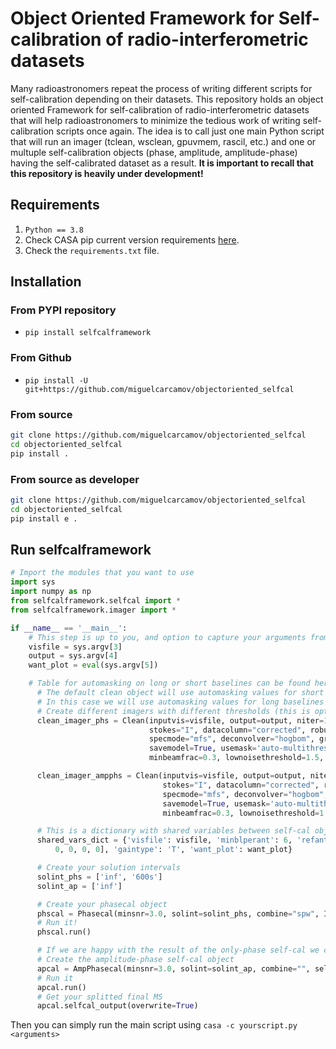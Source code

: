 # Object Oriented Framework for Self-calibration of radio-interferometric datasets

Many radioastronomers repeat the process of writing different scripts for self-calibration depending on their datasets. This repository holds an object oriented Framework for self-calibration of radio-interferometric datasets that will help radioastronomers to minimize the tedious work of writing self-calibration scripts once again. The idea is to call just one main Python script that will run an imager (tclean, wsclean, gpuvmem, rascil, etc.) and one or multuple self-calibration objects (phase, amplitude, amplitude-phase) having the self-calibrated dataset as a result. **It is important to recall that this repository is heavily under development!**

## Requirements

1. `Python == 3.8`
2. Check CASA pip current version requirements [here](https://casadocs.readthedocs.io/en/stable/notebooks/introduction.html#Modular-Packages).
3. Check the `requirements.txt` file.

## Installation

### From PYPI repository

- `pip install selfcalframework`

### From Github

- `pip install -U git+https://github.com/miguelcarcamov/objectoriented_selfcal`

### From source

```bash
git clone https://github.com/miguelcarcamov/objectoriented_selfcal
cd objectoriented_selfcal
pip install .
```

### From source as developer

```bash
git clone https://github.com/miguelcarcamov/objectoriented_selfcal
cd objectoriented_selfcal
pip install e .
```

## Run selfcalframework

```Python
# Import the modules that you want to use
import sys
import numpy as np
from selfcalframework.selfcal import *
from selfcalframework.imager import *

if __name__ == '__main__':
    # This step is up to you, and option to capture your arguments from terminal is using sys.argv
    visfile = sys.argv[3]
    output = sys.argv[4]
    want_plot = eval(sys.argv[5])

    # Table for automasking on long or short baselines can be found here: https://casaguides.nrao.edu/index.php/Automasking_Guide
      # The default clean object will use automasking values for short baselines
      # In this case we will use automasking values for long baselines
      # Create different imagers with different thresholds (this is optional, you can create just one)
      clean_imager_phs = Clean(inputvis=visfile, output=output, niter=100, M=1024, N=1024, cell="0.005arcsec",
                               stokes="I", datacolumn="corrected", robust=0.5,
                               specmode="mfs", deconvolver="hogbom", gridder="standard",
                               savemodel=True, usemask='auto-multithresh', threshold="0.1mJy", sidelobethreshold=3.0, noisethreshold=5.0,
                               minbeamfrac=0.3, lownoisethreshold=1.5, negativethreshold=0.0, interactive=True)

      clean_imager_ampphs = Clean(inputvis=visfile, output=output, niter=100, M=1024, N=1024, cell="0.005arcsec",
                                  stokes="I", datacolumn="corrected", robust=0.5,
                                  specmode="mfs", deconvolver="hogbom", gridder="standard",
                                  savemodel=True, usemask='auto-multithresh', threshold="0.025mJy", sidelobethreshold=3.0, noisethreshold=5.0,
                                  minbeamfrac=0.3, lownoisethreshold=1.5, negativethreshold=0.0, interactive=True)

      # This is a dictionary with shared variables between self-cal objects
      shared_vars_dict = {'visfile': visfile, 'minblperant': 6, 'refant': "DA51", 'spwmap': [
          0, 0, 0, 0], 'gaintype': 'T', 'want_plot': want_plot}

      # Create your solution intervals
      solint_phs = ['inf', '600s']
      solint_ap = ['inf']

      # Create your phasecal object
      phscal = Phasecal(minsnr=3.0, solint=solint_phs, combine="spw", Imager=clean_imager_phs, **shared_vars_dict)
      # Run it!
      phscal.run()

      # If we are happy with the result of the only-phase self-cal we can end the code here, if not...
      # Create the amplitude-phase self-cal object
      apcal = AmpPhasecal(minsnr=3.0, solint=solint_ap, combine="", selfcal_object=phscal, Imager=clean_imager_ampphs, **shared_vars_dict)
      # Run it
      apcal.run()
      # Get your splitted final MS
      apcal.selfcal_output(overwrite=True)
```

Then you can simply run the main script using `casa -c yourscript.py <arguments>`
